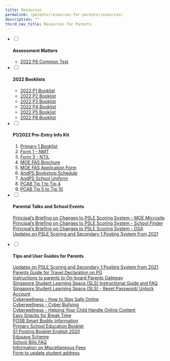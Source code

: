 ```yaml
---
title: Resources
permalink: /parents/resources-for-parents/resources/
description: ""
third_nav_title: Resources for Parents
---
```

<ul class="jekyllcodex_accordion">
<li><input id="accordion1" type="checkbox" /> <label for="accordion1"><h4><strong>Assessment Matters</strong></h4></label>
<div>
<ul>
<li><a href="/files/2022%20P6%20Class%20Tests.pdf" target="_blank" rel="noopener">2022 P6 Common Test</a></li>
</ul>
</div>
</li>
<li><input id="accordion2" type="checkbox" /> <label for="accordion2"><h4><strong>2022 Booklists</strong></h4></label>
<div>
<ul>
<li><a href="/files/P1_30-10-2021.pdf" target="_blank" rel="noopener">2022 P1 Booklist</a></li>
<li><a href="/files/P2_02-11-2021.pdf" target="_blank" rel="noopener">2022 P2 Booklist</a></li>
<li><a href="/files/P3_02-11-2021.pdf" target="_blank" rel="noopener">2022 P3 Booklist</a></li>
<li><a href="/files/P4_02-11-2021.pdf" target="_blank" rel="noopener">2022 P4 Booklist</a></li>
<li><a href="/filesP5_02-11-2021.pdf" target="_blank" rel="noopener">2022 P5 Booklist</a></li>
<li><a href="/files/P6_02-11-2021.pdf" target="_blank" rel="noopener">2022 P6 Booklist</a></li>
</ul>
</div>
</li>
<li><input id="accordion3" type="checkbox" /> <label for="accordion3"><h4><strong>P1/2022 Pre-Entry Info Kit</strong></h4></label>
<div>
<ol>
<li><a href="/files/P1%202022%20Booklist.pdf" target="_blank" rel="noopener">Primary 1 Booklist</a></li>
<li><a href="/files/Form%201%20-%20NMT.pdf" target="_blank" rel="noopener">Form 1 - NMT</a></li>
<li><a href="/files/Form%203%20-%20NTIL.pdf" target="_blank" rel="noopener">Form 3 - NTIL</a></li>
<li><a href="/files/MOE%20FAS%20Brochure%202022.pdf" target="_blank" rel="noopener">MOE FAS Brochure</a></li>
<li><a href="/files/MOE%20FAS%20Application%20Form.pdf" target="_blank" rel="noopener">MOE FAS Application Form</a></li>
<li><a href="/files/AndPS%202021%20Bookshop%20Schedule.pdf" target="_blank" rel="noopener">AndPS Bookshop Schedule</a></li>
<li><a href="/files/AndPS%202021%20Uniform%20Sale%20Schedule.pdf" target="_blank" rel="noopener">AndPS School Uniform</a></li>
<li><a href="/files/202021%20PCAB%20Tip%201%20-%20Tip%204.pdf" target="_blank" rel="noopener">PCAB Tip 1 to Tip 4</a></li>
<li><a href="/files/2021%20PCAB%20Tip%205%20-%20Tip%2010.pdf" target="_blank" rel="noopener">PCAB Tip 5 to Tip 10</a></li>
</ol>
</div>
</li>
<li><input id="accordion4" type="checkbox" /> <label for="accordion4"><h4><strong>Parental Talks and School Events</strong></h4></label>
<div>
<p><a href="https://www.moe.gov.sg/microsites/psle-fsbb/index.html" target="_blank" rel="noopener">Principal&rsquo;s Briefing on Changes to PSLE Scoring System - MOE Microsite</a><br /><a href="https://www.moe.gov.sg/schoolfinder" target="_blank" rel="noopener">Principal&rsquo;s Briefing on Changes to PSLE Scoring System - School Finder</a><br /><a href="https://www.moe.gov.sg/secondary/dsa" target="_blank" rel="noopener">Principal&rsquo;s Briefing on Changes to PSLE Scoring System - DSA</a><br /><a href="/files/New%20AL%20Infographic.pdf" target="_blank" rel="noopener">Updates on PSLE Scoring and Secondary 1 Posting System from 2021</a></p>
</div>
</li>
<li><input id="accordion5" type="checkbox" /> <label for="accordion5"><h4><strong>Tips and User Guides for Parents</strong></h4></label>
<div>
<p><a href="/files/New%20AL%20Infographic.pdf" target="_blank" rel="noopener">Updates on PSLE Scoring and Secondary 1 Posting System from 2021</a><br /><a href="/files/Parents%20Guide%20for%20Travel%20Declaration%20on%20PG.pdf" target="_blank" rel="noopener">Parents Guide for Travel Declaration on PG</a><br /><a href="/files/Instructions%20to%20parents%20to%20On-board%20Parents%20Gateway.pdf" target="_blank" rel="noopener">Instructions to parents to On-board Parents Gateway</a><br /><a href="/files/Student%20Annexes%20Instructions%20and%20FAQs%20updated%2029%20Mar.pdf" target="_blank" rel="noopener">Singapore Student Learning Space (SLS) Instructional Guide and FAQ</a><br /><a href="/files/SLS%20Familiarisation%20Exercise%202019%20For%20Students%20-%20website.pdf" target="_blank" rel="noopener">Singapore Student Learning Space (SLS) - Reset Password/ Unlock Account</a><br /><a href="/files/Cyberwellness%20Tip%20Sheet%20for%20Parents%20T4%202017.pdf" target="_blank" rel="noopener">Cyberwellness - How to Stay Safe Online</a><br /><a href="/files//Tip%20Sheet%20on%20Cyber%20Bullying.pdf" target="_blank" rel="noopener">Cyberwellness - Cyber Bullying</a><br /><a href="/files/3B)%202018%20T2%20Parents%20Tip%20Sheet.pdf" target="_blank" rel="noopener">Cyberwellness - Helping Your Child Handle Online Content</a><br /><a href="/parents/resources-for-parents/resources/easy-snacks-for-break-time" target="">Easy Snacks for Break Time</a><br /><a href="/files/POSB%20Smart%20Buddy.pdf" target="_blank" rel="noopener">POSB Smart Buddy Information</a><br /><a href="/files/primary-school-education-booklet.pdf" target="_blank" rel="noopener">Primary School Education Booklet</a><br /><a href="/files/S1-Posting-Booklet-English-2020.pdf" target="_blank" rel="noopener">S1 Posting Booklet English 2020</a><br /><a href="https://www.moe.gov.sg/financial-matters/edusave-account" target="_blank" rel="noopener">Edusave Scheme</a><br /><a href="/files/School%20Bill%20FAQ.pdf" target="_blank" rel="noopener">School Bills FAQ</a><br /><a href="/files//Information%20on%20Miscellaneous%20Fees.pdf" target="_blank" rel="noopener">Information on Miscellaneous Fees</a><br /><a href="/files/Address%20Update%20Form.pdf" target="_blank" rel="noopener">Form to update student address</a></p>
</div>
</li>
</ul>